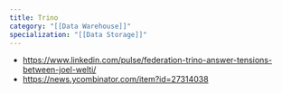 ```yaml
---
title: Trino
category: "[[Data Warehouse]]"
specialization: "[[Data Storage]]"
---
```

- https://www.linkedin.com/pulse/federation-trino-answer-tensions-between-joel-welti/
- https://news.ycombinator.com/item?id=27314038